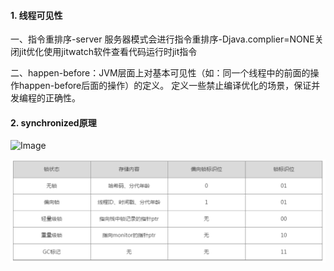 #### 1. 线程可见性

一、指令重排序-server 服务器模式会进行指令重排序-Djava.complier=NONE关闭jit优化使用jitwatch软件查看代码运行时jit指令

二、happen-before：JVM层面上对基本可见性（如：同一个线程中的前面的操作happen-before后面的操作）的定义。 定义一些禁止编译优化的场景，保证并发编程的正确性。

#### 2. synchronized原理

![Image](../image/synchronized原理.jpg)

![](../image/synchronized锁状态.png)